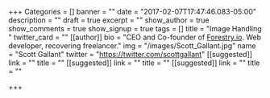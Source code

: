 +++
Categories = []
banner = ""
date = "2017-02-07T17:47:46.083-05:00"
description = ""
draft = true
excerpt = ""
show_author = true
show_comments = true
show_signup = true
tags = []
title = "Image Handling "
twitter_card = ""
[[author]]
bio = "CEO and Co-founder of <a href='https://forestry.io' title='Forestry.io CMS'>Forestry.io</a>. Web developer, recovering freelancer."
img = "/images/Scott_Gallant.jpg"
name = "Scott Gallant"
twitter = "https://twitter.com/scottgallant"
[[suggested]]
link = ""
title = ""
[[suggested]]
link = ""
title = ""
[[suggested]]
link = ""
title = ""

+++
